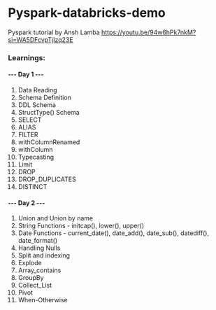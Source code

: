 # Pyspark-databricks-demo
Pyspark tutorial by Ansh Lamba
https://youtu.be/94w6hPk7nkM?si=WA5DFcvpTjIzq23E

### Learnings:
#### --- Day 1 ---
1. Data Reading
2. Schema Definition
3. DDL Schema
4. StructType() Schema
5. SELECT
6. ALIAS
7. FILTER
8. withColumnRenamed
9. withColumn
10. Typecasting
11. Limit
12. DROP
13. DROP_DUPLICATES
14. DISTINCT

#### --- Day 2 --- 
1. Union and Union by name
2. String Functions - initcap(), lower(), upper()
3. Date Functions - current_date(), date_add(), date_sub(), datediff(), date_format()
4. Handling Nulls
5. Split and indexing
6. Explode
7. Array_contains
8. GroupBy
9. Collect_List
10. Pivot
11. When-Otherwise